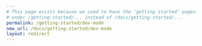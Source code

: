 ```yaml
---
# This page exists because we used to have the 'getting started' pages
# under /getting-started/... instead of /docs/getting-started/...
permalink: /getting-started/dev-mode
new_url: /docs/getting-started/dev-mode
layout: redirect
---
```

